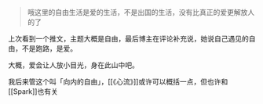 ---
---

> 哦这里的自由生活是爱的生活，不是出国的生活，没有比真正的爱更解放人的了[](https://m.weibo.cn/status/LcT3colXD?jumpfrom=weibocom)

上次看到一个推文，主题大概是自由，最后博主在评论补充说，她说自己遇见的自由，不是跑路，是爱。

大概，爱会让人放小目光，身在此山中吧。

我后来管这个叫「向内的自由」，[[《心流》]]或许可以概括一点，但也许和[[Spark]]也有关

